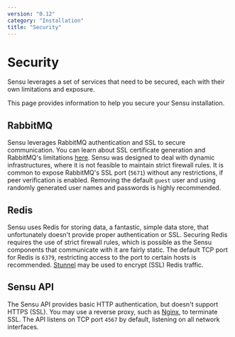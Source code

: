 ```yaml
---
version: "0.12"
category: "Installation"
title: "Security"
---
```


# Security

Sensu leverages a set of services that need to be secured, each with
their own limitations and exposure.

This page provides information to help you secure your Sensu
installation.

## RabbitMQ

Sensu leverages RabbitMQ authentication and SSL to secure
communication. You can learn about SSL certificate generation and
RabbitMQ's limitations [here](certificates). Sensu was designed to
deal with dynamic infrastructures, where it is not feasible to
maintain strict firewall rules. It is common to expose RabbitMQ's SSL
port (`5671`) without any restrictions, if peer verification is
enabled. Removing the default `guest` user and using randomly
generated user names and passwords is highly recommended.

## Redis

Sensu uses Redis for storing data, a fantastic, simple data store,
that unfortunately doesn't provide proper authentication or SSL.
Securing Redis requires the use of strict firewall rules, which is
possible as the Sensu components that communicate with it are fairly
static. The default TCP port for Redis is `6379`, restricting access
to the port to certain hosts is recommended.
[Stunnel](http://www.stunnel.org) may be used to encrypt (SSL) Redis
traffic.

## Sensu API

The Sensu API provides basic HTTP authentication, but doesn't support
HTTPS (SSL). You may use a reverse proxy, such as
[Nginx](http://nginx.org/en/), to terminate SSL. The API listens on
TCP port `4567` by default, listening on all network interfaces.
